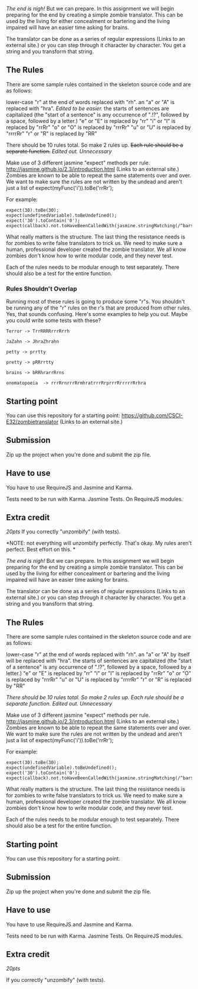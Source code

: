 *The end is nigh!*
But we can prepare. In this assignment we will begin preparing for the end by creating a simple zombie translator. This can be used by the living for either concealment or bartering and the living impaired will have an easier time asking for brains. 

The translator can be done as a series of regular expressions (Links to an external site.) or you can step through it character by character. You get a string and you transform that string. 

## The Rules

There are some sample rules contained in the skeleton source code and are as follows:

lower-case "r" at the end of words replaced with "rh".
an "a" or "A" is replaced with "hra". *Edited to be easier.* 
the starts of sentences are capitalized (the "start of a sentence" is any occurrence of ".!?", followed by a space, followed by a letter.)
"e" or "E" is replaced by "rr"
"i" or "I" is replaced by "rrRr"
"o" or "O" is replaced by "rrrRr"
"u" or "U" is replaced by "rrrrRr"
"r" or "R" is replaced by "RR"
 

There should be 10 rules total. So make 2 rules up. ~~Each rule should be a separate function.~~ *Edited out. Unnecessary*

Make use of 3 different jasmine "expect" methods per rule. http://jasmine.github.io/2.3/introduction.html (Links to an external site.) Zombies are known to be able to repeat the same statements over and over. We want to make sure the rules are not written by the undead and aren't just a list of expect(myFunc('i')).toBe('rrRr');

For example:
```
expect(30).toBe(30);
expect(undefinedVariable).toBeUndefined();
expect('30').toContain('0');
expect(callback).not.toHaveBeenCalledWith(jasmine.stringMatching(/^bar$/));
```
 

What really matters is the structure. The last thing the resistance needs is for zombies to write false translators to trick us. We need to make sure a human, professional developer created the zombie translator. We all know zombies don't know how to write modular code, and they never test. 

Each of the rules needs to be modular enough to test separately. There should also be a test for the entire function. 

### Rules Shouldn't Overlap

Running most of these rules is going to produce some "r"s. You shouldn't be running any of the "r" rules on the r's that are produced from other rules. Yes, that sounds confusing. Here's some examples to help you out. Maybe you could write some tests with these?
```
Terror -> TrrRRRRrrrRrrh 

JaZahn -> JhraZhrahn

petty -> prrtty

pretty -> pRRrrtty

brains -> bRRhrarrRrns

onomatopoeia  -> rrrRrnrrrRrmhratrrrRrprrrRrrrrrRrhra
```

## Starting point
You can use this repository for a starting point: https://github.com/CSCI-E32/zombietranslator (Links to an external site.) 

## Submission
Zip up the project when you're done and submit the zip file. 

## Have to use
You have to use RequireJS and Jasmine and Karma. 

Tests need to be run with Karma. Jasmine Tests. On RequireJS modules.

## Extra credit 
*20pts*
If you correctly "unzombify" (with tests).

*NOTE: not everything will unzombify perfectly. That's okay. My rules aren't perfect. Best effort on this. *





*The end is nigh!*
But we can prepare. In this assignment we will begin preparing for the end by creating a simple zombie translator. This can be used by the living for either concealment or bartering and the living impaired will have an easier time asking for brains. 

The translator can be done as a series of regular expressions (Links to an external site.) or you can step through it character by character. You get a string and you transform that string. 

## The Rules

There are some sample rules contained in the skeleton source code and are as follows:

lower-case "r" at the end of words replaced with "rh".
an "a" or "A" by itself will be replaced with "hra".
the starts of sentences are capitalized (the "start of a sentence" is any occurrence of ".!?", followed by a space, followed by a letter.)
"e" or "E" is replaced by "rr"
"i" or "I" is replaced by "rrRr"
"o" or "O" is replaced by "rrrRr"
"u" or "U" is replaced by "rrrrRr"
"r" or "R" is replaced by "RR"
 
*There should be 10 rules total. So make 2 rules up. Each rule should be a separate function. Edited out. Unnecessary*

Make use of 3 different jasmine "expect" methods per rule. http://jasmine.github.io/2.3/introduction.html (Links to an external site.) Zombies are known to be able to repeat the same statements over and over. We want to make sure the rules are not written by the undead and aren't just a list of expect(myFunc('i')).toBe('rrRr');

For example:
```
expect(30).toBe(30);
expect(undefinedVariable).toBeUndefined();
expect('30').toContain('0');
expect(callback).not.toHaveBeenCalledWith(jasmine.stringMatching(/^bar$/));
```
 
What really matters is the structure. The last thing the resistance needs is for zombies to write false translators to trick us. We need to make sure a human, professional developer created the zombie translator. We all know zombies don't know how to write modular code, and they never test. 

Each of the rules needs to be modular enough to test separately. There should also be a test for the entire function. 

## Starting point

You can use this repository for a starting point. 

## Submission

Zip up the project when you're done and submit the zip file. 

## Have to use

You have to use RequireJS and Jasmine and Karma. 

Tests need to be run with Karma. Jasmine Tests. On RequireJS modules.

## Extra credit
*20pts*

If you correctly "unzombify" (with tests).
